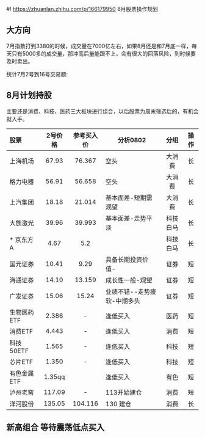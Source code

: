 #! https://zhuanlan.zhihu.com/p/166179950
8月股票操作规划

## 大方向

7月指数打到3380的时候，成交量在7000亿左右，如果8月还是和7月底一样，每天只有5000多的成交量，那冲高后量能跟不上，会有很大的回落风险，到时候要及时卖出。

统计7月2号到16号交易额:



## 8月计划持股

主要还是消费、科技、医药三大板块进行组合，以后股票为周末筛选后的，有机会就入手。

| 股票        | 2号价格 | 参考买入价 | 分析0802                    |   分组   | 操作 |
| :---------- | :-----: | :--------: | --------------------------- | :------: | :--: |
| 上海机场    |  67.93  |   76.367   | 空头                        |  大消费  |  长  |
| 格力电器    |  56.91  |   56.658   | 空头                        |  大消费  |  长  |
| 上汽集团    |  18.18  |   21.014   | 基本面差-短期需观望         |  大消费  |  长  |
| 大族激光    |  39.96  |   39.993   | 基本面差-走势平淡           | 科技白马 |  长  |
| * 京东方A   |  4.67   |    5.2     |                             | 科技白马 |  长  |
| 国元证券    |  10.41  |    9.29    | 具备长期投资价值-           |   证券   |  短  |
| 海通证券    |  14.10  |   13.159   | 成长性一般-观望             |   证券   |  短  |
| 广发证券    |  15.06  |   15.24    | 业绩不错--走势疲软-中期多头 |   证券   |  短  |
| 生物医药ETF |  2.386  |     -      | 逢低买入                    |   医药   |  短  |
| 消费ETF     |  4.443  |     -      | 逢低买入                    |   消费   |  短  |
| 科技50ETF   |  1.565  |     -      | 逢低买入                    |   科技   |  短  |
| 芯片ETF     |  1.350  |     -      | 逢低买入                    |   科技   |  短  |
| 有色金属ETF | 1.35qq  |            | 逢低买入                    |   有色   |  短  |
| 泸州老窖    | 117.09  |     -      | 113开始建仓                 |   消费   |  短  |
| 洋河股份    | 135.05  |  104.116   | 130 建仓                    |   消费   |  长  |



## 新高组合 等待震荡低点买入

